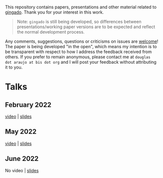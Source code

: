 This repository contains papers, presentations and other material related to [gingado](https://dkgaraujo.github.io/gingado/). Thank you for your interest in this work.

> Note: `gingado` is still being developed, so differences between presentations/working paper versions are to be expected and reflect the normal development process.

Any comments, suggestions, questions or criticisms on issues are [welcome](https://github.com/dkgaraujo/gingado_comms/issues)! The paper is being developed "in the open", which means my intention is to be transparent with respect to how I address the feedback received from others. If you prefer to remain anonymous, please contact me at `douglas dot araujo at bis dot org` and I will post your feedback without attributing it to you.

# Talks

## February 2022

[video](https://youtu.be/yekKWmN7aY8?t=4075) | [slides](https://github.com/dkgaraujo/gingado_comms/blob/main/20220215%20Irving%20Fischer%20Committee%20-%20Banca%20D'Italia/gingado.pdf)

## May 2022

[video](https://www.youtube.com/watch?v=NKFUR8qn5I0) | [slides](https://github.com/dkgaraujo/gingado_comms/blob/main/20220526%20Royal%20Statistical%20Society/20220526%20RSS%20gingado.pdf)

## June 2022

No video | [slides](https://github.com/dkgaraujo/gingado_comms/blob/main/20220628%20Informal%20Machine%20Learning%20Community/20220628%20IMLC%20gingado.pdf)